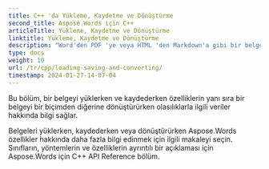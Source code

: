 ```yaml
---
title: C++ 'da Yükleme, Kaydetme ve Dönüştürme
second_title: Aspose.Words için C++
articleTitle: Yükleme, Kaydetme ve Dönüştürme
linktitle: Yükleme, Kaydetme ve Dönüştürme
description: "Word'den PDF 'ye veya HTML 'den Markdown'a gibi bir belgenin bir biçimden diğerine nasıl dönüştürüleceğinin yanı sıra C++ kullanarak bir belgenin nasıl yüklenip kaydedileceği."
type: docs
weight: 10
url: /tr/cpp/loading-saving-and-converting/
timestamp: 2024-01-27-14-07-04
---
```


Bu bölüm, bir belgeyi yüklerken ve kaydederken özelliklerin yanı sıra bir belgeyi bir biçimden diğerine dönüştürürken olasılıklarla ilgili veriler hakkında bilgi sağlar.

Belgeleri yüklerken, kaydederken veya dönüştürürken Aspose.Words özellikler hakkında daha fazla bilgi edinmek için ilgili makaleyi seçin. Sınıfların, yöntemlerin ve özelliklerin ayrıntılı bir açıklaması için Aspose.Words için C++ API Reference bölüm.
